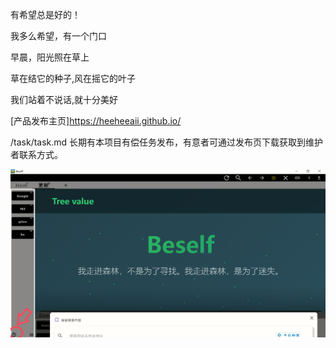 有希望总是好的！

我多么希望，有一个门口 

早晨，阳光照在草上 

草在结它的种子,风在摇它的叶子 

我们站着不说话,就十分美好



[产品发布主页]https://heeheeaii.github.io/

/task/task.md 长期有本项目有偿任务发布，有意者可通过发布页下载获取到维护者联系方式。

![1.png](img/1.png)

